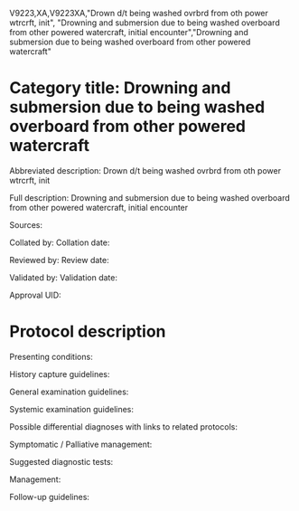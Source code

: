 V9223,XA,V9223XA,"Drown d/t being washed ovrbrd from oth power wtrcrft, init", "Drowning and submersion due to being washed overboard from other powered watercraft, initial encounter","Drowning and submersion due to being washed overboard from other powered watercraft"
# Category title: Drowning and submersion due to being washed overboard from other powered watercraft

Abbreviated description: Drown d/t being washed ovrbrd from oth power wtrcrft, init

Full description: Drowning and submersion due to being washed overboard from other powered watercraft, initial encounter

Sources:

Collated by:
Collation date:

Reviewed by:
Review date:

Validated by:
Validation date:

Approval UID:

# Protocol description

Presenting conditions:

History capture guidelines:

General examination guidelines:

Systemic examination guidelines:

Possible differential diagnoses with links to related protocols:

Symptomatic / Palliative management:

Suggested diagnostic tests:

Management:

Follow-up guidelines:
